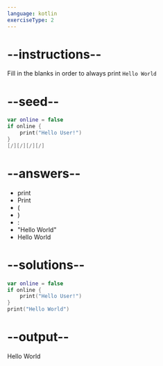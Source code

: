 ```yaml
---
language: kotlin
exerciseType: 2
---
```


# --instructions--

Fill in the blanks in order to always print `Hello World`

# --seed--

```kotlin
var online = false
if online {
    print("Hello User!")
}
[/][/][/][/]
```

# --answers--

- print
- Print
- (
- )
- :
- "Hello World"
- Hello World

# --solutions--

```kotlin
var online = false
if online {
    print("Hello User!")
}
print("Hello World")
```

# --output--

Hello World
